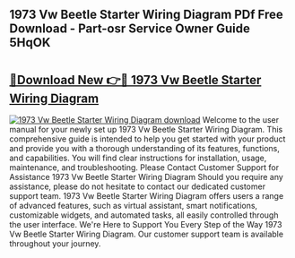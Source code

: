## 1973 Vw Beetle Starter Wiring Diagram PDf Free Download - Part-osr Service Owner Guide 5HqOK

# <h2><a href="http://dfqd3v6.blite.top/?on=1973+Vw+Beetle+Starter+Wiring+Diagram">🔗Download New 👉🔴 1973 Vw Beetle Starter Wiring Diagram</a></h2>

[![1973 Vw Beetle Starter Wiring Diagram download](https://i.imgur.com/lujVjoI.png)](http://dfqd3v6.blite.top/?on=1973+Vw+Beetle+Starter+Wiring+Diagram)
Welcome to the user manual for your newly set up 1973 Vw Beetle Starter Wiring Diagram. This comprehensive guide is intended to help you get started with your product and provide you with a thorough understanding of its features, functions, and capabilities. You will find clear instructions for installation, usage, maintenance, and troubleshooting. Please Contact Customer Support for Assistance 1973 Vw Beetle Starter Wiring Diagram Should you require any assistance, please do not hesitate to contact our dedicated customer support team. 1973 Vw Beetle Starter Wiring Diagram offers users a range of advanced features, such as virtual assistant, smart notifications, customizable widgets, and automated tasks, all easily controlled through the user interface. We're Here to Support You Every Step of the Way 1973 Vw Beetle Starter Wiring Diagram. Our customer support team is available throughout your journey.

